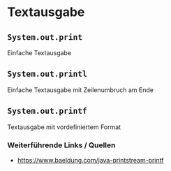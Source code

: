 # Textausgabe

## ```System.out.print```

Einfache Textausgabe

## ```System.out.printl```

Einfache Textausgabe mit Zeilenumbruch am Ende

## ```System.out.printf```

Textausgabe mit vordefiniertem Format

### Weiterführende Links / Quellen

- https://www.baeldung.com/java-printstream-printf
